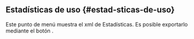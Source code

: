 ## Estadísticas de uso {#estad-sticas-de-uso}

Este punto de menú muestra el xml de Estadísticas. Es posible exportarlo mediante el botón .